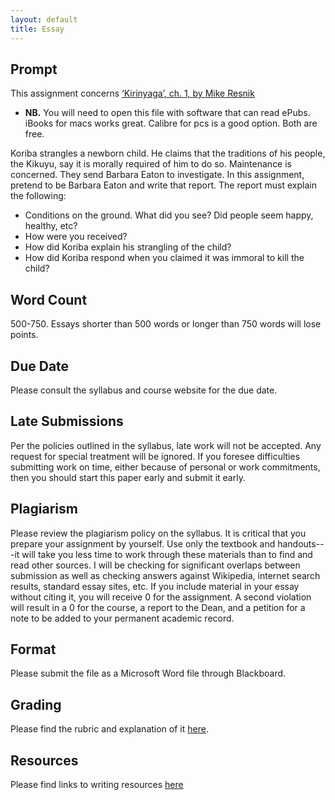 ```yaml
---
layout: default
title: Essay 
---
```





## Prompt

This assignment concerns [‘Kirinyaga’, ch. 1, by Mike Resnik](/Teaching/Examined/Ethics/Kirinyaga.epub) 

+ **NB.** You will need to open this file with software that can read ePubs. iBooks for macs works great. Calibre for pcs is a good option. Both are free.


Koriba strangles a newborn child. He claims that the traditions of his people, the Kikuyu, say it is morally required of him to do so. Maintenance is concerned. They send Barbara Eaton to investigate. In this assignment, pretend to be Barbara Eaton and write that report. The report must explain the following: 

+ Conditions on the ground. What did you see? Did people seem happy, healthy, etc?
+ How were you received? 
+ How did Koriba explain his strangling of the child? 
+ How did Koriba respond when you claimed it was immoral to kill the child?  




## Word Count

500-750. Essays shorter than 500 words or longer than 750 words will lose points. 





## Due Date
Please consult the syllabus and course website for the due date.

## Late Submissions

Per the policies outlined in the syllabus, late work will not be accepted. Any request for special treatment will be ignored. If you foresee difficulties submitting work on time, either because of personal or work commitments, then you should start this paper early and submit it early. 


## Plagiarism

Please review the plagiarism policy on the syllabus. It is critical that you prepare your assignment by yourself. Use only the textbook and handouts---it will take you less time to work through these materials than to find and read other sources. I will be checking for significant overlaps between submission as well as checking answers against Wikipedia, internet search results, standard essay sites, etc. If you include material in your essay without citing it, you will receive 0 for the assignment. A second violation will result in a 0 for the course, a report to the Dean, and a petition for a note to be added to your permanent academic record. 

## Format
Please submit the file as a Microsoft Word file through Blackboard.

## Grading
Please find the rubric and explanation of it [here](/Teaching/Grading/).

## Resources
Please find links to writing resources [here](/Teaching/Resources/)